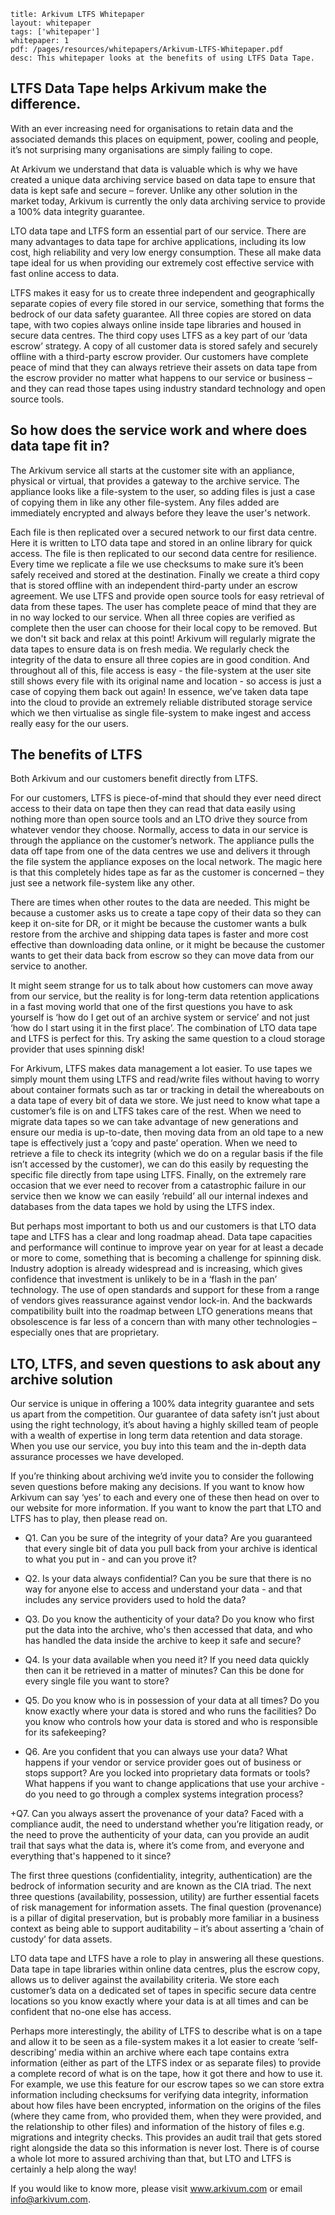```title: Arkivum LTFS Whitepaperlayout: whitepapertags: ['whitepaper']whitepaper: 1pdf: /pages/resources/whitepapers/Arkivum-LTFS-Whitepaper.pdfdesc: This whitepaper looks at the benefits of using LTFS Data Tape.```## LTFS Data Tape helps Arkivum make the difference.With an ever increasing need for organisations to retain data and the associated demands this places on equipment, power, cooling and people, it’s not surprising many organisations are simply failing to cope.At Arkivum we understand that data is valuable which is why we have created a unique data archiving service based on data tape to ensure that data is kept safe and secure – forever. Unlike any other solution in the market today, Arkivum is currently the only data archiving service to provide a 100% data integrity guarantee.LTO data tape and LTFS form an essential part of our service. There are many advantages to data tape for archive applications, including its low cost, high reliability and very low energy consumption. These all make data tape ideal for us when providing our extremely cost effective service with fast online access to data.LTFS makes it easy for us to create three independent and geographically separate copies of every file stored in our service, something that forms the bedrock of our data safety guarantee. All three copies are stored on data tape, with two copies always online inside tape libraries and housed in secure data centres.The third copy uses LTFS as a key part of our ‘data escrow’ strategy. A copy of all customer data is stored safely and securely offline with a third-party escrow provider. Our customers have complete peace of mind that they can always retrieve their assets on data tape from the escrow provider no matter what happens to our service or business – and they can read those tapes using industry standard technology and open source tools.## So how does the service work and where does data tape fit in?The Arkivum service all starts at the customer site with an appliance, physical or virtual, that provides a gateway to the archive service. The appliance looks like a file-system to the user, so adding files is just a case of copying them in like any other file-system. Any files added are immediately encrypted and always before they leave the user's network.  Each file is then replicated over a secured network to our first data centre. Here it is written to LTO data tape and stored in an online library for quick access. The file is then replicated to our second data centre for resilience. Every time we replicate a file we use checksums to make sure it’s been safely received and stored at the destination.Finally we create a third copy that is stored offline with an independent third-party under an escrow agreement. We use LTFS and provide open source tools for easy retrieval of data from these tapes. The user has complete peace of mind that they are in no way locked to our service. When all three copies are verified as complete then the user can choose for their local copy to be removed.But we don't sit back and relax at this point! Arkivum will regularly migrate the data tapes to ensure data is on fresh media. We regularly check the integrity of the data to ensure all three copies are in good condition.And throughout all of this, file access is easy - the file-system at the user site still shows every file with its original name and location - so access is just a case of copying them back out again! In essence, we’ve taken data tape into the cloud to provide an extremely reliable distributed storage service which we then virtualise as single file-system to make ingest and access really easy for the our users.## The benefits of LTFSBoth Arkivum and our customers benefit directly from LTFS.For our customers, LTFS is piece-of-mind that should they ever need direct access to their data on tape then they can read that data easily using nothing more than open source tools and an LTO drive they source from whatever vendor they choose. Normally, access to data in our service is through the appliance on the customer’s network. The appliance pulls the data off tape from one of the data centres we use and delivers it through the file system the appliance exposes on the local network. The magic here is that this completely hides tape as far as the customer is concerned – they just see a network file-system like any other.There are times when other routes to the data are needed. This might be because a customer asks us to create a tape copy of their data so they can keep it on-site for DR, or it might be because the customer wants a bulk restore from the archive and shipping data tapes is faster and more cost effective than downloading data online, or it might be because the customer wants to get their data back from escrow so they can move data from our service to another.It might seem strange for us to talk about how customers can move away from our service, but the reality is for long-term data retention applications in a fast moving world that one of the first questions you have to ask yourself is ‘how do I get out of an archive system or service’ and not just ‘how do I start using it in the first place’. The combination of LTO data tape and LTFS is perfect for this. Try asking the same question to a cloud storage provider that uses spinning disk!For Arkivum, LTFS makes data management a lot easier. To use tapes we simply mount them using LTFS and read/write files without having to worry about container formats such as tar or tracking in detail the whereabouts on a data tape of every bit of data we store. We just need to know what tape a customer’s file is on and LTFS takes care of the rest. When we need to migrate data tapes so we can take advantage of new generations and ensure our media is up-to-date, then moving data from an old tape to a new tape is effectively just a ‘copy and paste’ operation. When we need to retrieve a file to check its integrity (which we do on a regular basis if the file isn’t accessed by the customer), we can do this easily by requesting the specific file directly from tape using LTFS. Finally, on the extremely rare occasion that we ever need to recover from a catastrophic failure in our service then we know we can easily ‘rebuild’ all our internal indexes and databases from the data tapes we hold by using the LTFS index.But perhaps most important to both us and our customers is that LTO data tape and LTFS has a clear and long roadmap ahead. Data tape capacities and performance will continue to improve year on year for at least a decade or more to come, something that is becoming a challenge for spinning disk. Industry adoption is already widespread and is increasing, which gives confidence that investment is unlikely to be in a ‘flash in the pan’ technology. The use of open standards and support for these from a range of vendors gives reassurance against vendor lock-in. And the backwards compatibility built into the roadmap between LTO generations means that obsolescence is far less of a concern than with many other technologies – especially ones that are proprietary.## LTO, LTFS, and seven questions to ask about any archive solutionOur service is unique in offering a 100% data integrity guarantee and sets us apart from the competition. Our guarantee of data safety isn’t just about using the right technology, it’s about having a highly skilled team of people with a wealth of expertise in long term data retention and data storage. When you use our service, you buy into this team and the in-depth data assurance processes we have developed.If you’re thinking about archiving we’d invite you to consider the following seven questions before making any decisions. If you want to know how Arkivum can say ‘yes’ to each and every one of these then head on over to our website for more information. If you want to know the part that LTO and LTFS has to play, then please read on.+ Q1. Can you be sure of the integrity of your data?Are you guaranteed that every single bit of data you pull back from your archive is identical to what you put in - and can you prove it?+ Q2. Is your data always confidential?Can you be sure that there is no way for anyone else to access and understand your data - and that includes any service providers used to hold the data?+ Q3. Do you know the authenticity of your data?Do you know who first put the data into the archive, who's then accessed that data, and who has handled the data inside the archive to keep it safe and secure?+ Q4. Is your data available when you need it?If you need data quickly then can it be retrieved in a matter of minutes? Can this be done for every single file you want to store?+ Q5. Do you know who is in possession of your data at all times?Do you know exactly where your data is stored and who runs the facilities? Do you know who controls how your data is stored and who is responsible for its safekeeping?+ Q6. Are you confident that you can always use your data?What happens if your vendor or service provider goes out of business or stops support? Are you locked into proprietary data formats or tools? What happens if you want to change applications that use your archive - do you need to go through a complex systems integration process?+Q7. Can you always assert the provenance of your data?Faced with a compliance audit, the need to understand whether you’re litigation ready, or the need to prove the authenticity of your data, can you provide an audit trail that says what the data is, where it’s come from, and everyone and everything that's happened to it since?The first three questions (confidentiality, integrity, authentication) are the bedrock of information security and are known as the CIA triad. The next three questions (availability, possession, utility) are further essential facets of risk management for information assets. The final question (provenance) is a pillar of digital preservation, but is probably more familiar in a business context as being able to support auditability – it’s about asserting a ‘chain of custody’ for data assets.LTO data tape and LTFS have a role to play in answering all these questions. Data tape in tape libraries within online data centres, plus the escrow copy, allows us to deliver against the availability criteria. We store each customer’s data on a dedicated set of tapes in specific secure data centre locations so you know exactly where your data is at all times and can be confident that no-one else has access. Perhaps more interestingly, the ability of LTFS to describe what is on a tape and allow it to be seen as a file-system makes it a lot easier to create ‘self-describing’ media within an archive where each tape contains extra information (either as part of the LTFS index or as separate files) to provide a complete record of what is on the tape, how it got there and how to use it. For example, we use this feature for our escrow tapes so we can store extra information including checksums for verifying data integrity, information about how files have been encrypted, information on the origins of the files (where they came from, who provided them, when they were provided, and the relationship to other files) and information of the history of files e.g. migrations and integrity checks. This provides an audit trail that gets stored right alongside the data so this information is never lost.There is of course a whole lot more to assured archiving than that, but LTO and LTFS is certainly a help along the way! If you would like to know more, please visit www.arkivum.com or email info@arkivum.com.